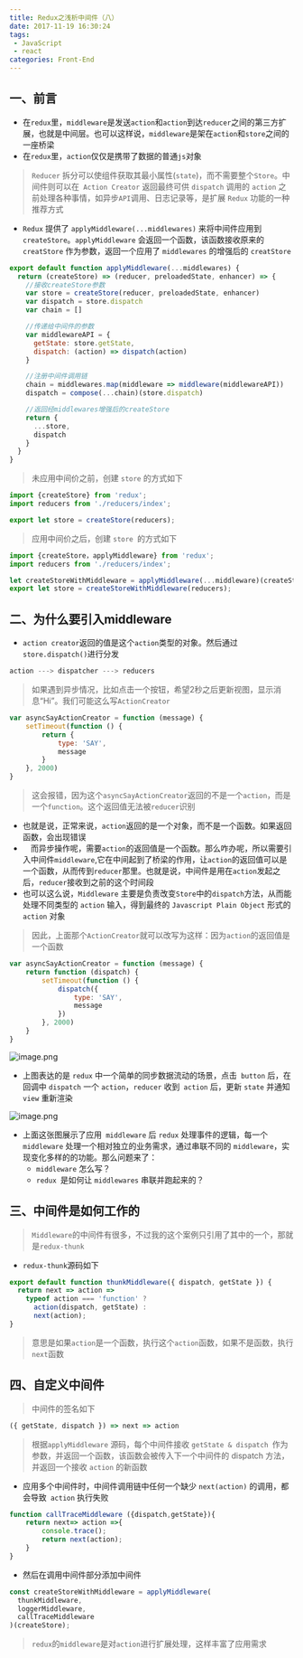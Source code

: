 ```yaml
---
title: Redux之浅析中间件（八）
date: 2017-11-19 16:30:24
tags: 
 - JavaScript
 - react
categories: Front-End
---
```


一、前言
---

- 在`redux`里，`middleware`是发送`action`和`action`到达`reducer`之间的第三方扩展，也就是中间层。也可以这样说，`middleware`是架在`action`和`store`之间的一座桥梁
- 在`redux`里，`action`仅仅是携带了数据的普通`js`对象


> `Reducer` 拆分可以使组件获取其最小属性(`state`)，而不需要整个`Store`。中间件则可以在` Action Creator` 返回最终可供 `dispatch` 调用的 `action` 之前处理各种事情，如异步`API`调用、日志记录等，是扩展 `Redux` 功能的一种推荐方式

- `Redux` 提供了 `applyMiddleware(...middlewares)` 来将中间件应用到 `createStore`。`applyMiddleware` 会返回一个函数，该函数接收原来的 `creatStore` 作为参数，返回一个应用了 `middlewares` 的增强后的 `creatStore`

```javascript
export default function applyMiddleware(...middlewares) {
  return (createStore) => (reducer, preloadedState, enhancer) => {
    //接收createStore参数
    var store = createStore(reducer, preloadedState, enhancer)
    var dispatch = store.dispatch
    var chain = []

    //传递给中间件的参数
    var middlewareAPI = {
      getState: store.getState,
      dispatch: (action) => dispatch(action)
    }

    //注册中间件调用链
    chain = middlewares.map(middleware => middleware(middlewareAPI))
    dispatch = compose(...chain)(store.dispatch)

    //返回经middlewares增强后的createStore
    return {
      ...store,
      dispatch
    }
  }
}
```

> 未应用中间价之前，创建 `store` 的方式如下

```javascript
import {createStore} from 'redux';
import reducers from './reducers/index';

export let store = createStore(reducers);
```

> 应用中间价之后，创建 `store `的方式如下

```javascript
import {createStore，applyMiddleware} from 'redux';
import reducers from './reducers/index';

let createStoreWithMiddleware = applyMiddleware(...middleware)(createStore);
export let store = createStoreWithMiddleware(reducers);
```


二、为什么要引入middleware
---

- `action creator`返回的值是这个`action`类型的对象。然后通过`store.dispatch()`进行分发

```javascript
action ---> dispatcher ---> reducers
```

> 如果遇到异步情况，比如点击一个按钮，希望2秒之后更新视图，显示消息“Hi”。我们可能这么写`ActionCreator`

```javascript
var asyncSayActionCreator = function (message) {
    setTimeout(function () {
        return {
            type: 'SAY',
            message
        }
    }, 2000)
}
```

> 这会报错，因为这个`asyncSayActionCreator`返回的不是一个`action`，而是一个`function`。这个返回值无法被`reducer`识别

- 也就是说，正常来说，`action`返回的是一个对象，而不是一个函数。如果返回函数，会出现错误
- 　而异步操作呢，需要`action`的返回值是一个函数。那么咋办呢，所以需要引入中间件`middleware`,它在中间起到了桥梁的作用，让`action`的返回值可以是一个函数，从而传到`reducer`那里。也就是说，中间件是用在`action`发起之后，`reducer`接收到之前的这个时间段
- 也可以这么说，`Middleware` 主要是负责改变`Store`中的`dispatch`方法，从而能处理不同类型的 `action` 输入，得到最终的 `Javascript Plain Object` 形式的 `action` 对象

> 因此，上面那个`ActionCreator`就可以改写为这样：因为`action`的返回值是一个函数

```javascript
var asyncSayActionCreator = function (message) {
    return function (dispatch) {
        setTimeout(function () {
            dispatch({
                type: 'SAY',
                message
            })
        }, 2000)
    }
}
```

![image.png](http://upload-images.jianshu.io/upload_images/1480597-ce57255f3fd73efc.png?imageMogr2/auto-orient/strip%7CimageView2/2/w/1240)

- 上图表达的是 `redux` 中一个简单的同步数据流动的场景，点击` button` 后，在回调中 `dispatch` 一个 `action`，`reducer` 收到` action` 后，更新 `state` 并通知 `view` 重新渲染


![image.png](http://upload-images.jianshu.io/upload_images/1480597-195f2150c8aebccb.png?imageMogr2/auto-orient/strip%7CimageView2/2/w/1240)

- 上面这张图展示了应用` middleware` 后 `redux` 处理事件的逻辑，每一个 `middleware` 处理一个相对独立的业务需求，通过串联不同的 `middleware`，实现变化多样的的功能。那么问题来了：
  - `middleware` 怎么写？
  - `redux `是如何让 `middlewares` 串联并跑起来的？


三、中间件是如何工作的
---

> `Middleware`的中间件有很多，不过我的这个案例只引用了其中的一个，那就是`redux-thunk`

- `redux-thunk`源码如下

```javascript
export default function thunkMiddleware({ dispatch, getState }) {
  return next => action =>
    typeof action === 'function' ?
      action(dispatch, getState) :
      next(action);
}
```

> 意思是如果`action`是一个函数，执行这个`action`函数，如果不是函数，执行`next`函数


四、自定义中间件
---

> 中间件的签名如下

```javascript
({ getState, dispatch }) => next => action
```

> 根据`applyMiddleware` 源码，每个中间件接收 `getState & dispatch `作为参数，并返回一个函数，该函数会被传入下一个中间件的 dispatch 方法，并返回一个接收 `action` 的新函数

- 应用多个中间件时，中间件调用链中任何一个缺少 `next(action)` 的调用，都会导致` action` 执行失败


```javascript
function callTraceMiddleware ({dispatch,getState}){
    return next=> action =>{
        console.trace();
        return next(action);
    }
}
```

- 然后在调用中间件部分添加中间件

```javascript
const createStoreWithMiddleware = applyMiddleware(
  thunkMiddleware,
  loggerMiddleware,
  callTraceMiddleware
)(createStore);
```

> `redux`的`middleware`是对`action`进行扩展处理，这样丰富了应用需求
